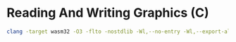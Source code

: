 # Reading And Writing Graphics (C)
```bash
clang -target wasm32 -O3 -flto -nostdlib -Wl,--no-entry -Wl,--export-all -o index.wasm main.c
```
